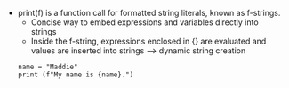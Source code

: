 - print(f) is a function call for formatted string literals, known as f-strings. 
  - Concise way to embed expressions and variables directly into strings
  - Inside the f-string, expressions enclosed in {} are evaluated and values are inserted into strings --> dynamic string creation
  ```
  name = "Maddie"
  print (f"My name is {name}.")
